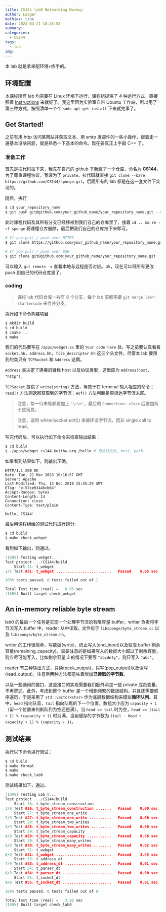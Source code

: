 ```yaml
---
title: CS144 lab0 Networking Warmup
author: Leager
mathjax: true
date: 2023-03-21 18:28:52
summary:
categories:
  - CS144
tags:
  - lab
img:
---
```


本 lab 就是拿来配环境+练手的。

<!--more-->

## 环境配置

本课程所有 lab 均需要在 Linux 环境下运行，课程组提供了 4 种运行方式，直接照着 [Instructions](https://stanford.edu/class/cs144/vm_howto/) 来就好了。我这里因为实验室自带 Ubuntu 工作站，所以用了第三种方式，按照清单一个个 `sudo apt-get install` 下来就完事了。

## Get Started!

之前有用 http 访问某网站并获取文本、用 smtp 发邮件的一些小操作，跟着走一遍基本没啥问题，就是熟悉一下基本的命令。现在要真正上手敲 C++ 了。

### 准备工作

首先是把代码拉下来，我先在自己的 github 下[新建](https://github.com/new)了一个仓库，命名为 **CS144**，为了尊重课程协议，我设为了 `private`。拉代码就直接 `git clone --bare https://github.com/CS144/sponge.git`，后面所有的 lab 都是在这一套文件下实现的。

随后，执行

```bash
$ cd your_repository_name
$ git push git@github.com:your_github_name/your_repository_name.git --all
```

此时课程代码及其所有分支已经移植到我们自己的仓库里了，接着 `cd .. && rm -rf sponge` 将课程仓库删除，最后把我们自己的仓库拉下来即可。

```bash
# If you pull / push over HTTPS
$ git clone https://github.com/your_github_name/your_repository_name.git

# If you pull / push over SSH
$ git clone git@github.com:your_github_name/your_repository_name.git
```

可以输入 `git remote -v` 查看本地与远程是否对应。ok，现在可以将所有更改 push 到自己的代码仓库里了。

### coding

> 课程 lab 代码仓库一共有 8 个分支，每个 lab 前都需要 `git merge lab?-startercode` 来合并分支。

执行如下命令构建项目

```bash
$ mkdir build
$ cd build
$ cmake ..
$ make
```

我们的代码要写在 `/apps/webget.cc` 里的 `Your code here` 处。写之前要认真看看 `socket.hh`，`address.hh`，`file_descriptor.hh` 这三个头文件，尽管本 lab 要用到的类只有 `TCPSocket` 和 `Address` 这俩。

`Address` 类决定了连接的目标 host 以及协议类型，这里应为 `Address(host, "http")`。

`TCPSocket` 提供了 `write(string)` 方法，等效于在 terminal 输入相应的命令；`read()` 方法则返回获取到的字节流；`eof()` 方法判断是否抵达字节流末尾。

> 注意，每一行末尾都要加上 `'\r\n'`，最后的 `Connection: close` 后要加两个这玩意。
>
> 注意，请用 while(!socket.eof()) 来循环读字节流，而非 single call to read。

写完代码后，可以执行如下命令来检查输出结果：

``` bash
$ cd build
$ ./apps/webget cs144.keithw.org /hello # 可执行文件, host, path
```

如果看到结果如下，则输出正确。

```
HTTP/1.1 200 OK
Date: Tue, 21 Mar 2023 10:16:57 GMT
Server: Apache
Last-Modified: Thu, 13 Dec 2018 15:45:29 GMT
ETag: "e-57ce93446cb64"
Accept-Ranges: bytes
Content-Length: 14
Connection: close
Content-Type: text/plain

Hello, CS144!
```

最后用课程组给的测试代码进行跑分:

``` bash
$ cd build
$ make check_webget
```

看到如下输出，则通过。

```c++
[100%] Testing webget...
Test project .../CS144/build
    Start 31: t_webget
1/1 Test #31: t_webget .........................   Passed    6.05 sec

100% tests passed, 0 tests failed out of 1

Total Test time (real) =   6.05 sec
[100%] Built target check_webget
```

## An in-memory reliable byte stream

lab0 的最后一个任务是实现一个处理字节流的有限容量 buffer，writer 负责将字节流写入 buffer 中，reader 从中读取。文件位于 `libsponge/byte_stream.cc` 以及 `libsponge/byte_stream.hh`。

writer 的工作很简单，写数据(write)、终止写入(end_input)以及获取 buffer 剩余容量(remaining_capacity)，需要注意的是如果写入的数据大小超过了剩余容量，则应尽可能写入，比如剩余容量 3 的情况下要写 `"abcdefg"`，则只写入 `"abc"`。

reader 有三种输出方式，只读(peek_output)，只写(pop_output)以及读写(read_output)，注意后两种方法都意味着增加**已读取的字节数**。

以及一些通用的接口，这些接口的实现需要我们额外添加一些 private 成员变量，不再赘述。此外，考虑到整个 buffer 是一个增删频繁的数据结构，并且还需要顺序遍历，于是采用了 `std::vector<char>` 作为底层数据结构来模拟**循环队列**。其中，`head` 指向队首，`tail` 指向队尾的下一个位置，数组大小应为 `capacity + 1`（留一个位置来判断队列为空还是满）。当 `head == tail` 时为空，`head == (tail + 1) % (capacity + 1)` 时为满，当前缓存的字节数为 `(tail - head + capacity + 1) % (capacity + 1)`。

## 测试结果

执行以下命令进行测试：

```bash
$ cd build
$ make format
$ make
$ make check_lab0
```

测试结果如下，通过。

```c++
[100%] Testing Lab 0...
Test project .../CS144/build
    Start 26: t_byte_stream_construction
1/9 Test #26: t_byte_stream_construction .......   Passed    0.00 sec
    Start 27: t_byte_stream_one_write
2/9 Test #27: t_byte_stream_one_write ..........   Passed    0.00 sec
    Start 28: t_byte_stream_two_writes
3/9 Test #28: t_byte_stream_two_writes .........   Passed    0.00 sec
    Start 29: t_byte_stream_capacity
4/9 Test #29: t_byte_stream_capacity ...........   Passed    0.36 sec
    Start 30: t_byte_stream_many_writes
5/9 Test #30: t_byte_stream_many_writes ........   Passed    0.02 sec
    Start 31: t_webget
6/9 Test #31: t_webget .........................   Passed    3.45 sec
    Start 53: t_address_dt
7/9 Test #53: t_address_dt .....................   Passed    0.01 sec
    Start 54: t_parser_dt
8/9 Test #54: t_parser_dt ......................   Passed    0.00 sec
    Start 55: t_socket_dt
9/9 Test #55: t_socket_dt ......................   Passed    0.01 sec

100% tests passed, 0 tests failed out of 9

Total Test time (real) =   3.86 sec
[100%] Built target check_lab0
```